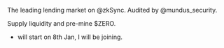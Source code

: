 The leading lending market on @zkSync. Audited by @mundus_security.

Supply liquidity and pre-mine $ZERO.

- will start on 8th Jan, I will be joining.